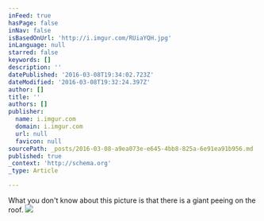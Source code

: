```yaml
---
inFeed: true
hasPage: false
inNav: false
isBasedOnUrl: 'http://i.imgur.com/RUiaYQH.jpg'
inLanguage: null
starred: false
keywords: []
description: ''
datePublished: '2016-03-08T19:34:02.723Z'
dateModified: '2016-03-08T19:32:24.397Z'
author: []
title: ''
authors: []
publisher:
  name: i.imgur.com
  domain: i.imgur.com
  url: null
  favicon: null
sourcePath: _posts/2016-03-08-a9ea073e-e645-4bb8-825a-6e91ea91b956.md
published: true
_context: 'http://schema.org'
_type: Article

---
```

What you don't know about this picture is that there is a giant peeing on the roof.
![](http://i.imgur.com/RUiaYQH.jpg)